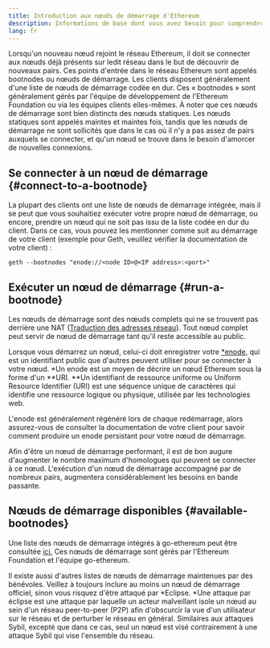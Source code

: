 ```yaml
---
title: Introduction aux nœuds de démarrage d'Ethereum
description: Informations de base dont vous avez besoin pour comprendre les nœuds de démarrage
lang: fr
---
```


Lorsqu'un nouveau nœud rejoint le réseau Ethereum, il doit se connecter aux nœuds déjà présents sur ledit réseau dans le but de découvrir de nouveaux pairs. Ces points d'entrée dans le réseau Ethereum sont appelés bootnodes ou nœuds de démarrage. Les clients disposent généralement d'une liste de nœuds de démarrage codée en dur. Ces « bootnodes » sont généralement gérés par l'équipe de développement de l'Ethereum Foundation ou via les équipes clients elles-mêmes. À noter que ces nœuds de démarrage sont bien distincts des nœuds statiques. Les nœuds statiques sont appelés maintes et maintes fois, tandis que les nœuds de démarrage ne sont sollicités que dans le cas où il n'y a pas assez de pairs auxquels se connecter, et qu'un nœud se trouve dans le besoin d'amorcer de nouvelles connexions.

## Se connecter à un nœud de démarrage {#connect-to-a-bootnode}

La plupart des clients ont une liste de nœuds de démarrage intégrée, mais il se peut que vous souhaitiez exécuter votre propre nœud de démarrage, ou encore, prendre un nœud qui ne soit pas issu de la liste codée en dur du client. Dans ce cas, vous pouvez les mentionner comme suit au démarrage de votre client (exemple pour Geth, veuillez vérifier la documentation de votre client) :

```
geth --bootnodes "enode://<node ID>@<IP address>:<port>"
```

## Exécuter un nœud de démarrage {#run-a-bootnode}

Les nœuds de démarrage sont des nœuds complets qui ne se trouvent pas derrière une NAT ([Traduction des adresses réseau](https://www.geeksforgeeks.org/network-address-translation-nat/)). Tout nœud complet peut servir de nœud de démarrage tant qu'il reste accessible au public.

Lorsque vous démarrez un nœud, celui-ci doit enregistrer votre [*enode](/developers/docs/networking-layer/network-addresses/#enode), qui est un identifiant public que d'autres peuvent utiliser pour se connecter à votre nœud. *Un enode est un moyen de décrire un nœud Ethereum sous la forme d'un **URI. **Un identifiant de ressource uniforme ou Uniform Resource Identifier (URI) est une séquence unique de caractères qui identifie une ressource logique ou physique, utilisée par les technologies web.

L'enode est généralement régénéré lors de chaque redémarrage, alors assurez-vous de consulter la documentation de votre client pour savoir comment produire un enode persistant pour votre nœud de démarrage.

Afin d'être un nœud de démarrage performant, il est de bon augure d'augmenter le nombre maximum d'homologues qui peuvent se connecter à ce nœud. L'exécution d'un nœud de démarrage accompagné par de nombreux pairs, augmentera considérablement les besoins en bande passante.

## Nœuds de démarrage disponibles {#available-bootnodes}

Une liste des nœuds de démarrage intégrés à go-ethereum peut être consultée [ici.](https://github.com/ethereum/go-ethereum/blob/master/params/bootnodes.go#L23) Ces nœuds de démarrage sont gérés par l'Ethereum Foundation et l'équipe go-ethereum.

Il existe aussi d'autres listes de nœuds de démarrage maintenues par des bénévoles. Veillez à toujours inclure au moins un nœud de démarrage officiel, sinon vous risquez d'être attaqué par *Eclipse. *Une attaque par éclipse est une attaque par laquelle un acteur malveillant isole un nœud au sein d'un réseau peer-to-peer (P2P) afin d'obscurcir la vue d'un utilisateur sur le réseau et de perturber le réseau en général. Similaires aux attaques Sybil, excepté que dans ce cas, seul un nœud est visé contrairement à une attaque Sybil qui vise l'ensemble du réseau.
